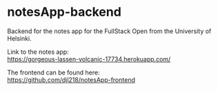 # notesApp-backend
Backend for the notes app for the FullStack Open from the University of Helsinki.

Link to the notes app:<br>
https://gorgeous-lassen-volcanic-17734.herokuapp.com/

The frontend can be found here:<br>
https://github.com/djl218/notesApp-frontend